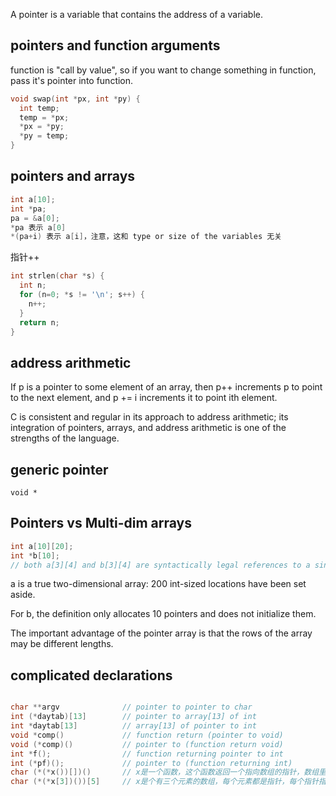 A pointer is a variable that contains the address of a variable.

## pointers and function arguments

function is "call by value", so if you want to change something in function, pass it's pointer into function.

```c
void swap(int *px, int *py) {
  int temp;
  temp = *px;
  *px = *py;
  *py = temp;
}
```

## pointers and arrays

```c
int a[10];
int *pa;
pa = &a[0];
*pa 表示 a[0]
*(pa+i) 表示 a[i]，注意，这和 type or size of the variables 无关
```

指针++

```c
int strlen(char *s) {
  int n;
  for (n=0; *s != '\n'; s++) {
    n++;
  }
  return n;
}
```

## address arithmetic

If p is a pointer to some element of an array, then p++ increments p to point to the next element, and p += i increments it to point ith element.

C is consistent and regular in its approach to address arithmetic;
its integration of pointers, arrays, and address arithmetic is one of the strengths of the language.

## generic pointer

```
void *
```

## Pointers vs Multi-dim arrays

```c
int a[10][20];
int *b[10];
// both a[3][4] and b[3][4] are syntactically legal references to a single int.
```

a is a true two-dimensional array: 200 int-sized locations have been set aside.

For b, the definition only allocates 10 pointers and does not initialize them.

The important advantage of the pointer array is that the rows of the array may be different lengths.

## complicated declarations

```c

char **argv              // pointer to pointer to char
int (*daytab)[13]        // pointer to array[13] of int
int *daytab[13]          // array[13] of pointer to int
void *comp()             // function return (pointer to void)
void (*comp)()           // pointer to (function return void)
int *f();                // function returning pointer to int
int (*pf)();             // pointer to (function returning int)
char (*(*x())[])()       // x是一个函数，这个函数返回一个指向数组的指针，数组里存着的元素都是指针，这些指针指向返回char的函数
char (*(*x[3])())[5]     // x是个有三个元素的数组，每个元素都是指针，每个指针指向一个函数，每个函数返回一个pointer to array[5] of char
```
